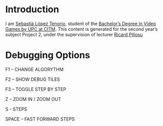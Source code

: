 # Introduction

I am [Sebastià López Tenorio](https://github.com/Sebi-Lopez), student of the [Bachelor’s Degree in Video Games by UPC at CITM](https://www.citm.upc.edu/ing/estudis/graus-videojocs/). This content is generated for the second year’s subject Project 2, under the supervision of lecturer [Ricard Pillosu](https://es.linkedin.com/in/ricardpillosu)

# Debugging Options 

F1 – CHANGE ALGORYTHM

F2 – SHOW DEBUG TILES

F3 – TOGGLE STEP BY STEP 

Z – ZOOM IN / ZOOM OUT

S - STEPS

SPACE – FAST FORWARD STEPS
